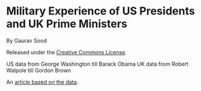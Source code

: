 Military Experience of US Presidents and UK Prime Ministers
============================================================

By Gaurav Sood

Released under the [Creative Commons License](https://github.com/soodoku/Military-Experience/blob/master/License.html).

US data from George Washington till Barack Obama
UK data from Robert Walpole till Gordon Brown

An [article based on the data](http://gbytes.gsood.com/2008/04/23/military-experience-of-us-presidents-1789-%E2%80%93-2008/).



